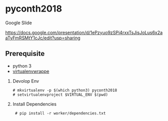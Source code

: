 # pyconth2018


 Google Slide 

 https://docs.google.com/presentation/d/1ePzyuo9zSPi4rxxTsJisJoLus6x2aaTyFmRSMtY1cJc/edit?usp=sharing
   
## Prerequisite
  - python 3
  - [virtualenvwrappe](http://virtualenvwrapper.readthedocs.io)


1. Devolop Env

    ```
    # mkvirtualenv -p $(which python3) pyconth2018
    # setvirtualenvproject $VIRTUAL_ENV $(pwd)
    ```
2. Install Dependencies 
    
    ```
     # pip install -r worker/dependencies.txt
    ```


    